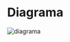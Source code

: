 # Diagrama
![diagrama](https://user-images.githubusercontent.com/89146258/223226133-1a711620-9c15-49ca-8b1c-1ba3eb81b50a.jpg)
